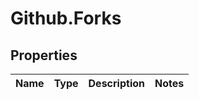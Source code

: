# Github.Forks

## Properties

Name | Type | Description | Notes
------------ | ------------- | ------------- | -------------


